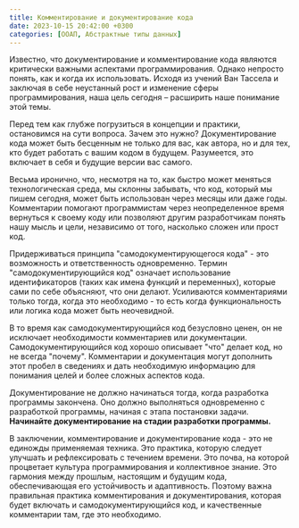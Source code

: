 ```yaml
---
title: Комментирование и документирование кода
date: 2023-10-15 20:42:00 +0300
categories: [ООАП, Абстрактные типы данных]
---
```


Известно, что документирование и комментирование кода являются критически важными аспектами программирования. Однако непросто понять, как и когда их использовать. Исходя из учений Ван Тассела и заключая в себе неустанный рост и изменение сферы программирования, наша цель сегодня – расширить наше понимание этой темы.

Перед тем как глубже погрузиться в концепции и практики, остановимся на сути вопроса. Зачем это нужно? Документирование кода может быть бесценным не только для вас, как автора, но и для тех, кто будет работать с вашим кодом в будущем. Разумеется, это включает в себя и будущие версии вас самого. 

Весьма иронично, что, несмотря на то, как быстро может меняться технологическая среда, мы склонны забывать, что код, который мы пишем сегодня, может быть использован через месяцы или даже годы. Комментарии помогают программистам через неопределенное время вернуться к своему коду или позволяют другим разработчикам понять нашу мысль и цели, независимо от того, насколько сложен или прост код.

Придерживаться принципа "самодокументирующегося кода" - это возможность и ответственность одновременно. Термин "самодокументирующийся код" означает использование идентификаторов (таких как имена функций и переменных), которые сами по себе объясняют, что они делают. Усиливаются комментариями только тогда, когда это необходимо - то есть когда функциональность или логика кода может быть неочевидной.

В то время как самодокументирующийся код безусловно ценен, он не исключает необходимости комментариев или документации. Самодокументирующийся код хорошо описывает "что" делает код, но не всегда "почему". Комментарии и документация могут дополнить этот пробел в сведениях и дать необходимую информацию для понимания целей и более сложных аспектов кода.

Документирование не должно начинаться тогда, когда разработка программы закончена. Оно должно выполняться одновременно с разработкой программы, начиная с этапа постановки задачи. **Начинайте документирование на стадии разработки программы.**

В заключении, комментирование и документирование кода - это не единожды применяемая техника. Это практика, которую следует улучшать и рефлексировать с течением времени. Это почва, на которой процветает культура программирования и коллективное знание. Это гармония между прошлым, настоящим и будущим кода, обеспечивающая его устойчивость и адаптивность. Поэтому важна правильная практика комментирования и документирования, которая будет включать и самодокументирующийся код, и качественные комментарии там, где это необходимо.